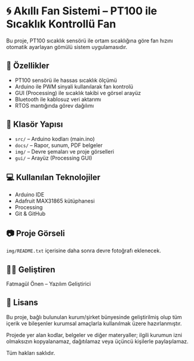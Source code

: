 # 🌀 Akıllı Fan Sistemi – PT100 ile Sıcaklık Kontrollü Fan

Bu proje, PT100 sıcaklık sensörü ile ortam sıcaklığına göre fan hızını otomatik ayarlayan gömülü sistem uygulamasıdır.

## 🔧 Özellikler
- PT100 sensörü ile hassas sıcaklık ölçümü
- Arduino ile PWM sinyali kullanılarak fan kontrolü
- GUI (Processing) ile sıcaklık takibi ve görsel arayüz
- Bluetooth ile kablosuz veri aktarımı
- RTOS mantığında görev dağılımı

## 📁 Klasör Yapısı
- `src/` – Arduino kodları (main.ino)
- `docs/` – Rapor, sunum, PDF belgeler
- `img/` – Devre şemaları ve proje görselleri
- `gui/` – Arayüz (Processing GUI)

## 💻 Kullanılan Teknolojiler
- Arduino IDE
- Adafruit MAX31865 kütüphanesi
- Processing
- Git & GitHub

## 📷 Proje Görseli
`img/README.txt` içerisine daha sonra devre fotoğrafı eklenecek.

## 👩‍💻 Geliştiren
Fatmagül Önen – Yazılım Geliştirici

## 📄 Lisans

Bu proje, bağlı bulunulan kurum/şirket bünyesinde geliştirilmiş olup tüm içerik ve bileşenler kurumsal amaçlarla kullanılmak üzere hazırlanmıştır.

Projede yer alan kodlar, belgeler ve diğer materyaller; ilgili kurumun izni olmaksızın kopyalanamaz, dağıtılamaz veya üçüncü kişilerle paylaşılamaz.

Tüm hakları saklıdır.

